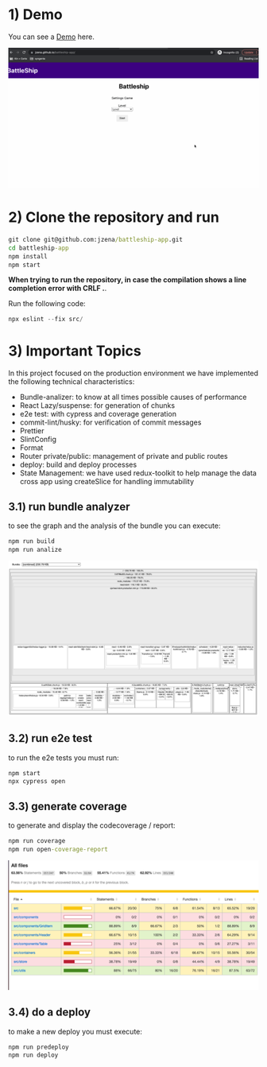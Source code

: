 # 1) Demo

You can see a [Demo](https://jzena.github.io/battleship-app/) here.

![sample](public/assets/battleship-demo.gif)

# 2) Clone the repository and run

```cmd
git clone git@github.com:jzena/battleship-app.git
cd battleship-app
npm install
npm start
```

**When trying to run the repository, in case the compilation shows a line completion error with CRLF .**.

Run the following code:

```powershell
npx eslint --fix src/
```

# 3) Important Topics

In this project focused on the production environment we have implemented the following technical characteristics:

- Bundle-analizer: to know at all times possible causes of performance
- React Lazy/suspense: for generation of chunks
- e2e test: with cypress and coverage generation
- commit-lint/husky: for verification of commit messages
- Prettier
- SlintConfig
- Format
- Router private/public: management of private and public routes
- deploy: build and deploy processes
- State Management: we have used redux-toolkit to help manage the data cross app using createSlice for handling immutability

## 3.1) run bundle analyzer

to see the graph and the analysis of the bundle you can execute:

```cmd
npm run build
npm run analize
```
![coverage](public/assets/bundle-analyze.png)

## 3.2) run e2e test

to run the e2e tests you must run:

```cmd
npm start
npx cypress open
```

## 3.3) generate coverage

to generate and display the codecoverage / report:

```cmd
npm run coverage
npm run open-coverage-report
```
![coverage](public/assets/coverage.png)

## 3.4) do a deploy

to make a new deploy you must execute:

```cmd
npm run predeploy
npm run deploy
```
